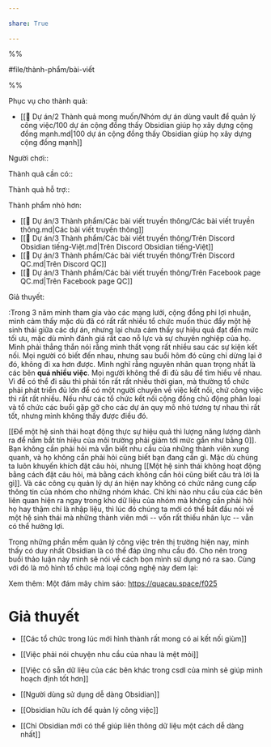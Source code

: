 ---  
share: True  
---  
%%  
#file/thành-phẩm/bài-viết  
%%  
  
Phục vụ cho thành quả:  
- [[📐 Dự án/2 Thành quả mong muốn/Nhóm dự án dùng vault để quản lý công việc/100 dự án cộng đồng thấy Obsidian giúp họ xây dựng cộng đồng mạnh.md|100 dự án cộng đồng thấy Obsidian giúp họ xây dựng cộng đồng mạnh]]  
  
Người chơi::   
  
Thành quả cần có::  
Thành quả hỗ trợ::  
  
Thành phẩm nhỏ hơn:  
- [[📐 Dự án/3 Thành phẩm/Các bài viết truyền thông/Các bài viết truyền thông.md|Các bài viết truyền thông]]  
- [[📐 Dự án/3 Thành phẩm/Các bài viết truyền thông/Trên Discord Obsidian tiếng-Việt.md|Trên Discord Obsidian tiếng-Việt]]  
- [[📐 Dự án/3 Thành phẩm/Các bài viết truyền thông/Trên Discord QC.md|Trên Discord QC]]  
- [[📐 Dự án/3 Thành phẩm/Các bài viết truyền thông/Trên Facebook page QC.md|Trên Facebook page QC]]  
  
  
Giả thuyết:  
  
:Trong 3 năm mình tham gia vào các mạng lưới, cộng đồng phi lợi nhuận, mình cảm thấy mặc dù đã có rất rất nhiều tổ chức muốn thúc đẩy một hệ sinh thái giữa các dự án, nhưng lại chưa cảm thấy sự hiệu quả đạt đến mức tối ưu, mặc dù mình đánh giá rất cao nỗ lực và sự chuyên nghiệp của họ. Mình phải thẳng thắn nói rằng mình thất vọng rất nhiều sau các sự kiện kết nối. Mọi người có biết đến nhau, nhưng sau buổi hôm đó cũng chỉ dừng lại ở đó, không đi xa hơn được. Mình nghĩ rằng nguyên nhân quan trọng nhất là các bên **quá nhiều việc**. Mọi người không thể đi đủ sâu để tìm hiểu về nhau. Vì để có thể đi sâu thì phải tốn rất rất nhiều thời gian, mà thường tổ chức phải phát triển đủ lớn để có một người chuyên về việc kết nối, chứ công việc thì rất rất nhiều. Nếu như các tổ chức kết nối cộng đồng chủ động phân loại và tổ chức các buổi gặp gỡ cho các dự án quy mô nhỏ tương tự nhau thì rất tốt, nhưng mình không thấy được điều đó.  
  
[[Để một hệ sinh thái hoạt động thực sự hiệu quả thì lượng năng lượng dành ra để nắm bắt tín hiệu của môi trường phải giảm tới mức gần như bằng 0]]. Bạn không cần phải hỏi mà vẫn biết nhu cầu của những thành viên xung quanh, và họ không cần phải hỏi cũng biết bạn đang cần gì. Mặc dù chúng ta luôn khuyến khích đặt câu hỏi, nhưng [[Một hệ sinh thái không hoạt động bằng cách đặt câu hỏi, mà bằng cách không cần hỏi cũng biết câu trả lời là gì]]. Và các công cụ quản lý dự án hiện nay không có chức năng cung cấp thông tin của nhóm cho những nhóm khác. Chỉ khi nào nhu cầu của các bên liên quan hiện ra ngay trong kho dữ liệu của nhóm mà không cần phải hỏi họ hay thậm chí là nhập liệu, thì lúc đó chúng ta mới có thể bắt đầu nói về một hệ sinh thái mà những thành viên mới -- vốn rất thiếu nhân lực -- vẫn có thể hưởng lợi.  
  
Trong những phần mềm quản lý công việc trên thị trường hiện nay, mình thấy có duy nhất Obsidian là có thể đáp ứng nhu cầu đó. Cho nên trong buổi thảo luận này mình sẽ nói về cách bọn mình sử dụng nó ra sao. Cùng với đó là mô hình tổ chức mà loại công nghệ này đem lại:   
  
Xem thêm: Một đám mây chim sáo: https://quacau.space/f025  
  
# Giả thuyết  
- [[Các tổ chức trong lúc mới hình thành rất mong có ai kết nối giùm]]  
- [[Việc phải nói chuyện nhu cầu của nhau là mệt mỏi]]  
- [[Việc có sẵn dữ liệu của các bên khác trong csdl của mình sẽ giúp mình hoạch định tốt hơn]]  
- [[Người dùng sử dụng dễ dàng Obsidian]]  
- [[Obsidian hữu ích để quản lý công việc]]  
- [[Chỉ Obsidian mới có thể giúp liên thông dữ liệu một cách dễ dàng nhất]]  
